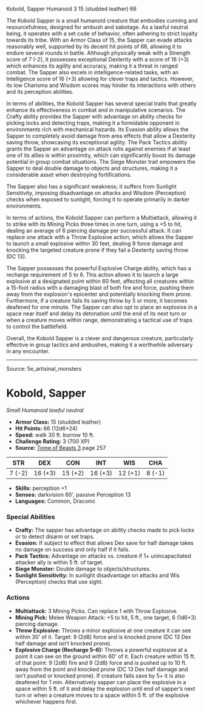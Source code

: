 <MonsterName/>Kobold, Sapper</MonsterName>
<CreatureType/>Humanoid</CreatureType>
<CR/>3</CR>
<AC/>15 (studded leather)</AC>
<HP/>66</HP>
<summary>The Kobold Sapper is a small humanoid creature that embodies cunning and resourcefulness, designed for ambush and sabotage. As a lawful neutral being, it operates with a set code of behavior, often adhering to strict loyalty towards its tribe. With an Armor Class of 15, the Sapper can evade attacks reasonably well, supported by its decent hit points of 66, allowing it to endure several rounds in battle. Although physically weak with a Strength score of 7 (-2), it possesses exceptional Dexterity with a score of 16 (+3) which enhances its agility and accuracy, making it a threat in ranged combat. The Sapper also excels in intelligence-related tasks, with an Intelligence score of 16 (+3) allowing for clever traps and tactics. However, its low Charisma and Wisdom scores may hinder its interactions with others and its perception abilities.</summary>

<detail>

In terms of abilities, the Kobold Sapper has several special traits that greatly enhance its effectiveness in combat and in manipulative scenarios. The Crafty ability provides the Sapper with advantage on ability checks for picking locks and detecting traps, making it a formidable opponent in environments rich with mechanical hazards. Its Evasion ability allows the Sapper to completely avoid damage from area effects that allow a Dexterity saving throw, showcasing its exceptional agility. The Pack Tactics ability grants the Sapper an advantage on attack rolls against enemies if at least one of its allies is within proximity, which can significantly boost its damage potential in group combat situations. The Siege Monster trait empowers the Sapper to deal double damage to objects and structures, making it a considerable asset when destroying fortifications.

The Sapper also has a significant weakness; it suffers from Sunlight Sensitivity, imposing disadvantage on attacks and Wisdom (Perception) checks when exposed to sunlight, forcing it to operate primarily in darker environments. 

In terms of actions, the Kobold Sapper can perform a Multiattack, allowing it to strike with its Mining Picks three times in one turn, using a +5 to hit, dealing an average of 6 piercing damage per successful attack. It can replace one attack with a Throw Explosive action, which allows the Sapper to launch a small explosive within 30 feet, dealing 9 force damage and knocking the targeted creature prone if they fail a Dexterity saving throw (DC 13). 

The Sapper possesses the powerful Explosive Charge ability, which has a recharge requirement of 5 to 6. This action allows it to launch a large explosive at a designated point within 60 feet, affecting all creatures within a 15-foot radius with a damaging blast of both fire and force, pushing them away from the explosion's epicenter and potentially knocking them prone. Furthermore, if a creature fails its saving throw by 5 or more, it becomes deafened for one minute. The Sapper can also opt to place an explosive in a space near itself and delay its detonation until the end of its next turn or when a creature moves within range, demonstrating a tactical use of traps to control the battlefield.

Overall, the Kobold Sapper is a clever and dangerous creature, particularly effective in group tactics and ambushes, making it a worthwhile adversary in any encounter.</detail>



---

Source: 5e_artisinal_monsters

# Kobold, Sapper

*Small* *Humanoid* *lawful neutral*

- **Armor Class:** 15 (studded leather)
- **Hit Points:** 66 (12d6+24)
- **Speed:** walk 30 ft. burrow 10 ft.
- **Challenge Rating:** 3 (700 XP)
- **Source:** [Tome of Beasts 3](https://koboldpress.com/kpstore/product/tome-of-beasts-3-for-5th-edition/) page 257

| STR | DEX | CON | INT | WIS | CHA |
| --- | --- | --- | --- | --- | --- |
| 7 (-2) | 16 (+3) | 15 (+2) | 16 (+3) | 12 (+1) | 8 (-1) |

- **Skills:** perception +1
- **Senses:** darkvision 60', passive Perception 13
- **Languages:** Common, Draconic

### Special Abilities

- **Crafty:** The sapper has advantage on ability checks made to pick locks or to detect disarm or set traps.
- **Evasion:** If subject to effect that allows Dex save for half damage takes no damage on success and only half if it fails.
- **Pack Tactics:** Advantage on attacks vs. creature if 1+ unincapacitated attacker ally is within 5 ft. of target.
- **Siege Monster:** Double damage to objects/structures.
- **Sunlight Sensitivity:** In sunlight disadvantage on attacks and Wis (Perception) checks that use sight.

### Actions

- **Multiattack:** 3 Mining Picks. Can replace 1 with Throw Explosive.
- **Mining Pick:** Melee Weapon Attack: +5 to hit, 5 ft., one target, 6 (1d6+3) piercing damage. 
- **Throw Explosive:** Throws a minor explosive at one creature it can see within 30' of it. Target: 9 (2d8) force and is knocked prone (DC 13 Dex half damage and isn’t knocked prone).
- **Explosive Charge (Recharge 5–6):** Throws a powerful explosive at a point it can see on the ground within 60' of it. Each creature within 15 ft. of that point: 9 (2d8) fire and 9 (2d8) force and is pushed up to 10 ft. away from the point and knocked prone (DC 13 Dex half damage and isn’t pushed or knocked prone). If creature fails save by 5+ it is also deafened for 1 min. Alternatively sapper can place the explosive in a space within 5 ft. of it and delay the explosion until end of sapper’s next turn or when a creature moves to a space within 5 ft. of the explosive whichever happens first.




